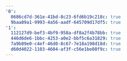 ```yaml
---
'0':
  0686cd7d-361e-41bd-8c23-6fd6b19c218c: true
  9baa89a1-9993-4a56-aadf-645709d17df5: true
'1':
  112127d9-bef3-4bf9-958a-df8a2f4b78bb: true
  446d6de6-1bbc-4253-a0e2-bbf5c6a31829: true
  7a9b89e0-c4ef-46d0-8c67-7e18a198d18d: true
  d60d4022-1103-4604-af3f-c56e1be08f9c: true
---
```

